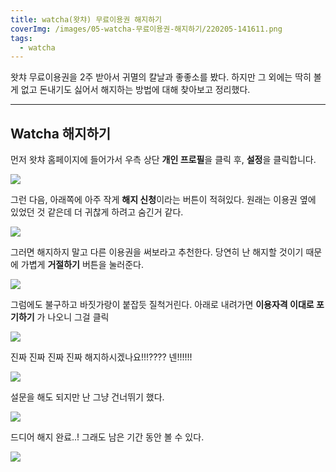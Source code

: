```yaml
---
title: watcha(왓챠) 무료이용권 해지하기
coverImg: /images/05-watcha-무료이용권-해지하기/220205-141611.png
tags:
  - watcha
---
```


왓챠 무료이용권을 2주 받아서 귀멸의 칼날과 좋좋소를 봤다. 하지만 그 외에는 딱히 볼 게 없고 돈내기도 싫어서 해지하는 방법에 대해 찾아보고 정리했다.

<!-- more -->

---

## Watcha 해지하기

먼저 왓챠 홈페이지에 들어가서 우측 상단 **개인 프로필**을 클릭 후, **설정**을 클릭합니다.

![](/images/05-watcha-무료이용권-해지하기/220205-143143.png)

그런 다음, 아래쪽에 아주 작게 **해지 신청**이라는 버튼이 적혀있다. 원래는 이용권 옆에 있었던 것 같은데 더 귀찮게 하려고 숨긴거 같다.

![](/images/05-watcha-무료이용권-해지하기/220205-143414.png)

그러면 해지하지 말고 다른 이용권을 써보라고 추천한다. 당연히 난 해지할 것이기 때문에 가볍게 **거절하기** 버튼을 눌러준다.

![](/images/05-watcha-무료이용권-해지하기/220205-150828.png)

그럼에도 불구하고 바짓가랑이 붙잡듯 질척거린다. 아래로 내려가면 **이용자격 이대로 포기하기** 가 나오니 그걸 클릭

![](/images/05-watcha-무료이용권-해지하기/220205-151102.png)

진짜 진짜 진짜 진짜 해지하시겠나요!!!???? 넨!!!!!!

![](/images/05-watcha-무료이용권-해지하기/220205-153021.png)

설문을 해도 되지만 난 그냥 건너뛰기 했다.

![](/images/05-watcha-무료이용권-해지하기/220205-153134.png)

드디어 해지 완료..! 그래도 남은 기간 동안 볼 수 있다.

![](/images/05-watcha-무료이용권-해지하기/220205-153105.png)
